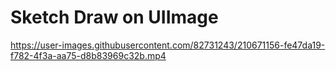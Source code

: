 # Sketch Draw on UIImage


https://user-images.githubusercontent.com/82731243/210671156-fe47da19-f782-4f3a-aa75-d8b83969c32b.mp4

